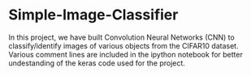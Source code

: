 # Simple-Image-Classifier
In this project, we have built Convolution Neural Networks (CNN) to classify/identify images of various objects from the CIFAR10 dataset.
Various comment lines are included in the ipython notebook for better undestanding of the keras code used for the project.
